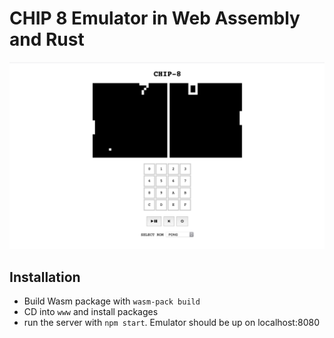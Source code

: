 # CHIP 8 Emulator in Web Assembly and Rust

![PONG IN CHIP8](Screenshot.png)

## Installation
- Build Wasm package with `wasm-pack build`
- CD into `www` and install packages
- run the server with `npm start`. Emulator should be up on localhost:8080
